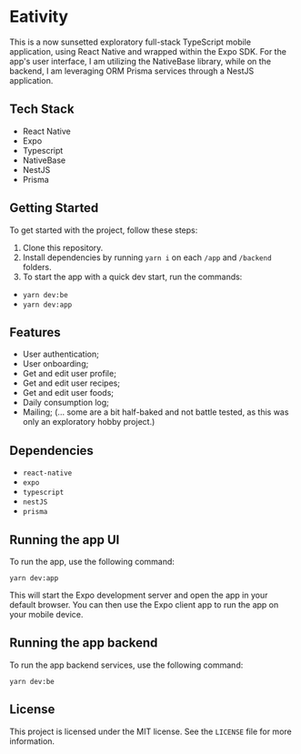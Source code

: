 # Eativity

This is a now sunsetted exploratory full-stack TypeScript mobile application, using React Native and wrapped within the Expo SDK. For the app's user interface, I am utilizing the NativeBase library, while on the backend, I am leveraging ORM Prisma services through a NestJS application.

## Tech Stack

- React Native
- Expo
- Typescript
- NativeBase
- NestJS
- Prisma

## Getting Started

To get started with the project, follow these steps:

1. Clone this repository.
2. Install dependencies by running `yarn i` on each `/app` and `/backend` folders.
3. To start the app with a quick dev start, run the commands: 
- `yarn dev:be` 
- `yarn dev:app`

## Features

- User authentication;
- User onboarding;
- Get and edit user profile;
- Get and edit user recipes;
- Get and edit user foods;
- Daily consumption log;
- Mailing;
(... some are a bit half-baked and not battle tested, as this was only an exploratory hobby project.)

## Dependencies

- `react-native`
- `expo`
- `typescript`
- `nestJS`
- `prisma`

## Running the app UI

To run the app, use the following command:

```shell
yarn dev:app
```

This will start the Expo development server and open the app in your default browser. You can then use the Expo client app to run the app on your mobile device.

## Running the app backend

To run the app backend services, use the following command:

```shell
yarn dev:be
```

## License

This project is licensed under the MIT license. See the `LICENSE` file for more information.
